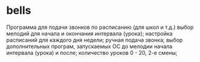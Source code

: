 # bells
Программа для подачи звонков по расписанию (для школ и т.д.)
    выбор мелодий для начала и окончания интервала (урока);
    настройка расписаний для каждого дня недели;
    ручная подача звонка;
    выбор дополнительных програм, запускаемых ОС до мелодии начала интервала (урока) и после;
    количество уроков 0 - 20, 2-е смены;
